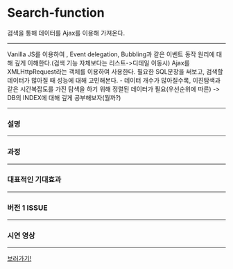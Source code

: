 # Search-function
검색을 통해 데이터를 Ajax를 이용해 가져온다.

----------
Vanilla JS를 이용하여 , Event delegation, Bubbling과 같은 이벤트 동작 원리에 대해 깊게 이해한다.(검색 기능 자체보다는 리스트->디테일 이동시)
Ajax를 XMLHttpRequest라는 객체를 이용하여 사용한다.
필요한 SQL문장을 써보고, 검색할 데이터가 많아질 때 성능에 대해 고민해본다. - 데이터 개수가 많아질수록, 이진탐색과 같은 시간복잡도를 가진
 탐색을 하기 위해 정렬된 데이터가 필요(우선순위에 따른) -> DB의 INDEX에 대해 깊게 공부해보자(뭘까?)

-----------

### 설명

------------

### 과정
------------

### 대표적인 기대효과
---------------

### 버전 1 ISSUE

--------------

### 시연 영상

-------------

[보러가기!][link]

[link]: https://www.youtube.com/watch?v=tatpX2JXufs "Go search-function!!"

